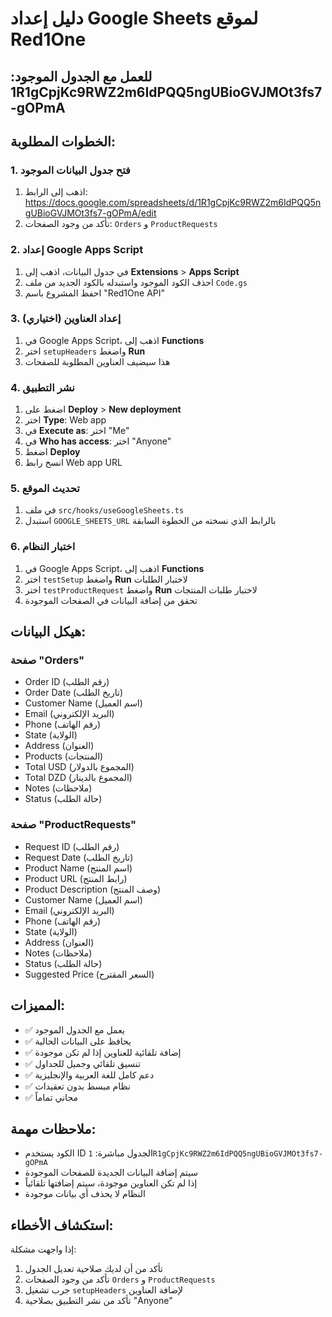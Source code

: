# دليل إعداد Google Sheets لموقع Red1One
## للعمل مع الجدول الموجود: 1R1gCpjKc9RWZ2m6IdPQQ5ngUBioGVJMOt3fs7-gOPmA

## الخطوات المطلوبة:

### 1. فتح جدول البيانات الموجود
1. اذهب إلى الرابط: https://docs.google.com/spreadsheets/d/1R1gCpjKc9RWZ2m6IdPQQ5ngUBioGVJMOt3fs7-gOPmA/edit
2. تأكد من وجود الصفحات: `Orders` و `ProductRequests`

### 2. إعداد Google Apps Script
1. في جدول البيانات، اذهب إلى **Extensions** > **Apps Script**
2. احذف الكود الموجود واستبدله بالكود الجديد من ملف `Code.gs`
3. احفظ المشروع باسم "Red1One API"

### 3. إعداد العناوين (اختياري)
1. في Google Apps Script، اذهب إلى **Functions**
2. اختر `setupHeaders` واضغط **Run**
3. هذا سيضيف العناوين المطلوبة للصفحات

### 4. نشر التطبيق
1. اضغط على **Deploy** > **New deployment**
2. اختر **Type**: Web app
3. في **Execute as**: اختر "Me"
4. في **Who has access**: اختر "Anyone"
5. اضغط **Deploy**
6. انسخ رابط Web app URL

### 5. تحديث الموقع
1. في ملف `src/hooks/useGoogleSheets.ts`
2. استبدل `GOOGLE_SHEETS_URL` بالرابط الذي نسخته من الخطوة السابقة

### 6. اختبار النظام
1. في Google Apps Script، اذهب إلى **Functions**
2. اختر `testSetup` واضغط **Run** لاختبار الطلبات
3. اختر `testProductRequest` واضغط **Run** لاختبار طلبات المنتجات
4. تحقق من إضافة البيانات في الصفحات الموجودة

## هيكل البيانات:

### صفحة "Orders"
- Order ID (رقم الطلب)
- Order Date (تاريخ الطلب)
- Customer Name (اسم العميل)
- Email (البريد الإلكتروني)
- Phone (رقم الهاتف)
- State (الولاية)
- Address (العنوان)
- Products (المنتجات)
- Total USD (المجموع بالدولار)
- Total DZD (المجموع بالدينار)
- Notes (ملاحظات)
- Status (حالة الطلب)

### صفحة "ProductRequests"
- Request ID (رقم الطلب)
- Request Date (تاريخ الطلب)
- Product Name (اسم المنتج)
- Product URL (رابط المنتج)
- Product Description (وصف المنتج)
- Customer Name (اسم العميل)
- Email (البريد الإلكتروني)
- Phone (رقم الهاتف)
- State (الولاية)
- Address (العنوان)
- Notes (ملاحظات)
- Status (حالة الطلب)
- Suggested Price (السعر المقترح)

## المميزات:
- ✅ يعمل مع الجدول الموجود
- ✅ يحافظ على البيانات الحالية
- ✅ إضافة تلقائية للعناوين إذا لم تكن موجودة
- ✅ تنسيق تلقائي وجميل للجداول
- ✅ دعم كامل للغة العربية والإنجليزية
- ✅ نظام مبسط بدون تعقيدات
- ✅ مجاني تماماً

## ملاحظات مهمة:
- الكود يستخدم ID الجدول مباشرة: `1R1gCpjKc9RWZ2m6IdPQQ5ngUBioGVJMOt3fs7-gOPmA`
- سيتم إضافة البيانات الجديدة للصفحات الموجودة
- إذا لم تكن العناوين موجودة، سيتم إضافتها تلقائياً
- النظام لا يحذف أي بيانات موجودة

## استكشاف الأخطاء:
إذا واجهت مشكلة:
1. تأكد من أن لديك صلاحية تعديل الجدول
2. تأكد من وجود الصفحات `Orders` و `ProductRequests`
3. جرب تشغيل `setupHeaders` لإضافة العناوين
4. تأكد من نشر التطبيق بصلاحية "Anyone"